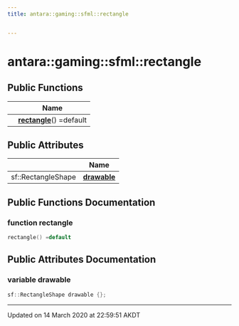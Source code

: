 ```yaml
---
title: antara::gaming::sfml::rectangle


---
```


# antara::gaming::sfml::rectangle















## Public Functions

|                | Name           |
| -------------- | -------------- |
|  | **[rectangle](Classes/structantara_1_1gaming_1_1sfml_1_1rectangle.md#function-rectangle)**() =default  |


## Public Attributes

|                | Name           |
| -------------- | -------------- |
| sf::RectangleShape | **[drawable](Classes/structantara_1_1gaming_1_1sfml_1_1rectangle.md#variable-drawable)**  |










## Public Functions Documentation

### function rectangle

```cpp
rectangle() =default
```






























## Public Attributes Documentation

### variable drawable

```cpp
sf::RectangleShape drawable {};
```
































-------------------------------

Updated on 14 March 2020 at 22:59:51 AKDT